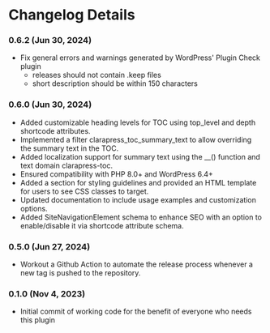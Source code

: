 # Changelog Details

### 0.6.2 (Jun 30, 2024) ###
* Fix general errors and warnings generated by WordPress' Plugin Check plugin
  * releases should not contain .keep files
  * short description should be within 150 characters

### 0.6.0 (Jun 30, 2024) ###
* Added customizable heading levels for TOC using top_level and depth shortcode attributes.
* Implemented a filter clarapress_toc_summary_text to allow overriding the summary text in the TOC.
* Added localization support for summary text using the __() function and text domain clarapress-toc.
* Ensured compatibility with PHP 8.0+ and WordPress 6.4+
* Added a section for styling guidelines and provided an HTML template for users to see CSS classes to target.
* Updated documentation to include usage examples and customization options.
* Added SiteNavigationElement schema to enhance SEO with an option to enable/disable it via shortcode attribute schema.

### 0.5.0 (Jun 27, 2024) ###
* Workout a Github Action to automate the release process whenever a new tag is pushed to the repository.

### 0.1.0 (Nov 4, 2023) ###
* Initial commit of working code for the benefit of everyone who needs this plugin
